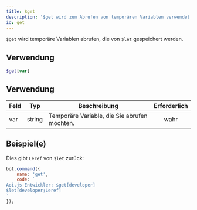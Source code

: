 ```yaml
---
title: $get
description: '$get wird zum Abrufen von temporären Variablen verwendet.'
id: get
---
```


`$get` wird temporäre Variablen abrufen, die von `$let` gespeichert werden.

## Verwendung

```php
$get[var]
```

## Verwendung

| Feld | Typ    | Beschreibung                                 | Erforderlich |
| ---- | ------ | -------------------------------------------- |:------------:|
| var  | string | Temporäre Variable, die Sie abrufen möchten. |     wahr     |

## Beispiel(e)

Dies gibt `Leref` von `$let` zurück:

```javascript
bot.command({
    name: 'get',
    code: `
Aoi.js Entwickler: $get[developer]
$let[developer;Leref]
`
});
```
